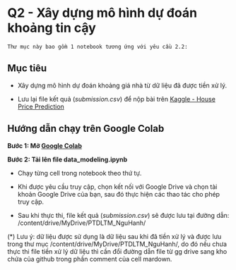 # Q2 - Xây dựng mô hình dự đoán khoảng tin cậy

    Thư mục này bao gồm 1 notebook tương ứng với yêu cầu 2.2:

## **Mục tiêu**

- Xây dựng mô hình dự đoán khoảng giá nhà từ dữ liệu đã được tiền xử lý.

- Lưu lại file kết quả (*submission.csv*) để nộp bài trên [Kaggle - House Price Prediction](https://www.kaggle.com/competitions/prediction-interval-competition-ii-house-price/overview)

## Hướng dẫn chạy trên Google Colab

**Bước 1: Mở [Google Colab](https://colab.research.google.com)**

**Bước 2: Tải lên file data_modeling.ipynb**

- Chạy từng cell trong notebook theo thứ tự.

- Khi được yêu cầu truy cập, chọn kết nối với Google Drive và chọn tài khoản Google Drive của bạn, sau đó thực hiện các thao tác cho phép truy cập.

- Sau khi thực thi, file kết quả (*submission.csv*) sẽ được lưu tại đường dẫn: /content/drive/MyDrive/PTDLTM_NguHanh/

(*) Lưu ý: dữ liệu được sử dụng là dữ liệu sau khi đã tiền xử lý và được lưu trong thư mục /content/drive/MyDrive/PTDLTM_NguHanh/, do đó nếu chưa thực thi file tiền xử lý dữ liệu thì cần đổi đường dẫn file từ gg drive sang kho chứa của github trong phần comment của cell mardown.